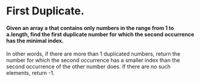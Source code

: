# First Duplicate.

#### Given an array a that contains only numbers in the range from 1 to a.length, find the first duplicate number for which the second occurrence has the minimal index.

In other words, if there are more than 1 duplicated numbers, return the number for which the second occurrence has a smaller index than the second occurrence of the other number does. If there are no such elements, return -1.
